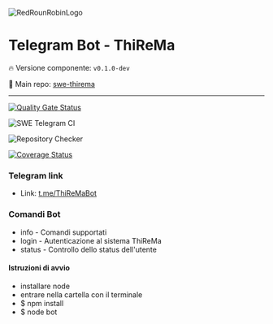 ![RedRounRobinLogo](https://i.imgur.com/3Dcv4vs.png)

# Telegram Bot - ThiReMa

:fire: Versione componente: `v0.1.0-dev` 

:pushpin: Main repo: [swe-thirema](https://github.com/Maxelweb/swe-thirema)

---

[![Quality Gate Status](https://sonarcloud.io/api/project_badges/measure?project=RedRoundRobin_swe-telegram&metric=alert_status)](https://sonarcloud.io/dashboard?id=RedRoundRobin_swe-telegram)

![SWE Telegram CI](https://github.com/RedRoundRobin/swe-telegram/workflows/SWE%20Telegram%20CI/badge.svg) 

![Repository Checker](https://github.com/RedRoundRobin/swe-telegram/workflows/Repository%20Checker/badge.svg)

[![Coverage Status](https://coveralls.io/repos/github/RedRoundRobin/swe-telegram/badge.svg?branch=develop)](https://coveralls.io/github/RedRoundRobin/swe-telegram?branch=develop)


### Telegram link

- Link: [t.me/ThiReMaBot](t.me/ThiReMaBot)

### Comandi Bot

- info - Comandi supportati
- login - Autenticazione al sistema ThiReMa
- status - Controllo dello status dell'utente


#### Istruzioni di avvio

- installare node
- entrare nella cartella con il terminale
- $ npm install
- $ node bot
